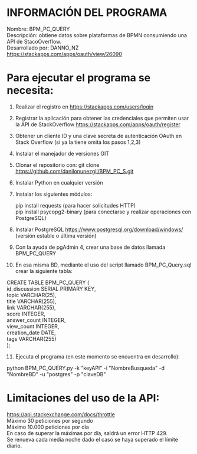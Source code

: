 # INFORMACIÓN DEL PROGRAMA
Nombre: BPM_PC_QUERY<br>
Descripción: obtiene datos sobre plataformas de BPMN consumiendo una API de StacoOverflow.<br>
Desarrollado por: DANNO_NZ<br>
https://stackapps.com/apps/oauth/view/26090

# Para ejecutar el programa se necesita:

1. Realizar el registro en https://stackapps.com/users/login
2. Registrar la aplicación para obtener las credenciales que permiten usar la API de StackOverflow https://stackapps.com/apps/oauth/register
3. Obtener un cliente ID y una clave secreta de autenticación OAuth en Stack Overflow (si ya la tiene omita los pasos 1,2,3)
4. Instalar el manejador de versiones GIT
5. Clonar el repositorio con: git clone https://github.com/danilonunezgil/BPM_PC_S.git
6. Instalar Python en cualquier versión 
7. Instalar los siguientes módulos:

   pip install requests (para hacer solicitudes HTTP)<br>
   pip install psycopg2-binary (para conectarse y realizar operaciones con PostgreSQL)
   
8. Instalar PostgreSQL https://www.postgresql.org/download/windows/ (versión estable o última versión)
9. Con la ayuda de pgAdmin 4, crear una base de datos llamada BPM_PC_QUERY
10. En esa misma BD, mediante el uso del script llamado BPM_PC_Query.sql crear la siguiente tabla:
   
   CREATE TABLE BPM_PC_QUERY (<br>
      id_discussion SERIAL PRIMARY KEY,<br>
      topic VARCHAR(25),<br>
      title VARCHAR(255),<br>
      link VARCHAR(255),<br>
      score INTEGER,<br>
      answer_count INTEGER,<br>
      view_count INTEGER,<br>
      creation_date DATE,<br>
      tags VARCHAR(255)<br>
   );<br>
   
11. Ejecuta el programa (en este momento se encuentra en desarrollo):

   python BPM_PC_QUERY.py -k "keyAPI" -i "NombreBusqueda" -d "NombreBD" -u "postgres" -p "claveDB" 
    

# Limitaciones del uso de la API:
https://api.stackexchange.com/docs/throttle<br>
Máximo 30 peticiones por segundo<br>
Máximo 10.000 peticiones por día<br>
En caso de superar la máximas por día, saldrá un error HTTP 429.<br>
Se renueva cada media noche dado el caso se haya superado el límite diario.
